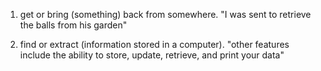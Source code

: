 1. get or bring (something) back from somewhere.
"I was sent to retrieve the balls from his garden"


2. find or extract (information stored in a computer).
"other features include the ability to store, update, retrieve, and print your data"
